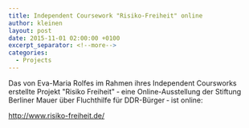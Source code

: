 ```yaml
---
title: Independent Coursework "Risiko-Freiheit" online
author: kleinen
layout: post
date: 2015-11-01 02:00:00 +0100
excerpt_separator: <!--more-->
categories:
  - Projects
---
```


Das von Eva-Maria Rolfes im Rahmen ihres Independent Coursworks erstellte Projekt
"Risiko Freiheit" &dash;
eine Online-Ausstellung der Stiftung Berliner Mauer über Fluchthilfe für
DDR-Bürger &dash; ist online:

http://www.risiko-freiheit.de/
